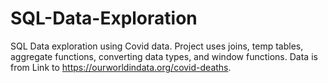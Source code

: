 # SQL-Data-Exploration
SQL Data exploration using Covid data. Project uses joins, temp tables, aggregate functions, converting data types, and window functions. Data is from Link to https://ourworldindata.org/covid-deaths. 

